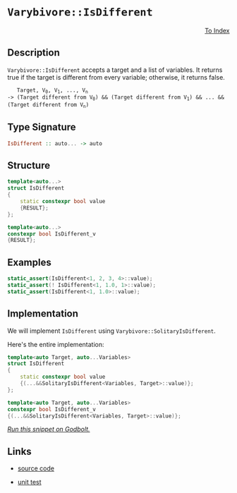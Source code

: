 <!-- Copyright 2024 Feng Mofan
SPDX-License-Identifier: Apache-2.0 -->

# `Varybivore::IsDifferent`

<p style='text-align: right;'><a href="../../../index.md#entity-examinations-4">To Index</a></p>

## Description

`Varybivore::IsDifferent` accepts a target and a list of variables.
It returns true if the target is different from every variable;
otherwise, it returns false.

<pre><code>   Target, V<sub>0</sub>, V<sub>1</sub>, ..., V<sub>n</sub>
-> (Target different from V<sub>0</sub>) && (Target different from V<sub>1</sub>) && ... && (Target different from V<sub>n</sub>)</code></pre>

## Type Signature

```Haskell
IsDifferent :: auto... -> auto
```

## Structure

```C++
template<auto...>
struct IsDifferent
{
    static constexpr bool value
    {RESULT};
};

template<auto...>
constexpr bool IsDifferent_v
{RESULT};
```

## Examples

```C++
static_assert(IsDifferent<1, 2, 3, 4>::value);
static_assert(! IsDifferent<1, 1.0, 1>::value);
static_assert(IsDifferent<1, 1.0>::value);
```

## Implementation

We will implement `IsDifferent` using `Varybivore::SolitaryIsDifferent`.

Here's the entire implementation:

```C++
template<auto Target, auto...Variables>
struct IsDifferent
{
    static constexpr bool value
    {(...&&SolitaryIsDifferent<Variables, Target>::value)};
};

template<auto Target, auto...Variables>
constexpr bool IsDifferent_v
{(...&&SolitaryIsDifferent<Variables, Target>::value)};
```

[*Run this snippet on Godbolt.*](https://godbolt.org/#z:OYLghAFBqd5QCxAYwPYBMCmBRdBLAF1QCcAaPECAMzwBtMA7AQwFtMQByARg9KtQYEAysib0QXACx8BBAKoBnTAAUAHpwAMvAFYTStJg1DIApACYAQuYukl9ZATwDKjdAGFUtAK4sGISQDMpK4AMngMmAByPgBGmMQgZgAcpAAOqAqETgwe3r7%2BQemZjgJhEdEscQnJtpj2JQxCBEzEBLk%2BfoG19dlNLQRlUbHxiSkKza3t%2BV3j/YMVVaMAlLaoXsTI7BwA9ABU%2B7sA1EKehC0AngCSCgAieFRU8YwEhwe72yYaAIIEmCypBl%2BJgCbiYXiIpEOYKIwOwny%2B42IXgcx1OEyut3uj2Iz3hJgA7BZDrNHMhDmgGONMKpUsRDjFUJ5DgA3MReTCHAkWAhIzAEm7Aon8wV476/f6Avkg6GoQ4ANRaeCYMXosPhiORLxOtDOxAxdweT0EwLcCuISpVmEhZotqoCcO%2BXOJzVJ5IEVJpdIZTNZ3g5XKoYiUwoCQvxAtDoq%2BewOqJ16OuBuxz1eBw%2BYr%2BAKYQOl4NlABUWsBMARITKAHSVm3K%2BgKNXfDUoxNYo0EPGE%2BGHLvO7N4MkUj20%2BmM2gstl877dzmEiCV8vmABsi%2B1uv1LZxxpB1ctCkhheIxbb9pAIF97KWIasjvDIsdGYl2aloLzh33h7Lebn29r9a%2BA9%2BnrDkyzaGhuBAAPrMu2FizpWi7LmiFwgcmm6moqNaYLur5FiWsInmemAXjekZ3tGbzkRR6ZkbG%2BaYQQCipvsVExhRrFUeqLp9uBTAKEorQQMhrYmlwkJmJCQSHJIeGnuOF4kQinHINxvHxAQEBgGAhyCWBwmQlw5YaHp0kEXJV4Kb2Sk8XxanabiIIiYc%2BkaMZsmChwKy0JwACsvB%2BBwWikKgnBuNY1jEmsGz%2BmYAQ8KQBCaO5KwANYgF5ZjlviZiSEkSReRoACcaUaAuSRBJ5HCSLwLASBohl%2BQFQUcLwCggIZ8X%2Be5pBwLAMCICAawEKk4LkJQaD/HQ8SRKwWyqEkC4ALQLpIhzAMgZJSOWZi8Jg%2BBEOa6B6PwggiGI7BSDIgiKCo6gdaQugiQA7sQTCpJwPAed5vkJYFnAAPLgkNLyoFQhyzQtS0rWtjmSJthwQB4430HS5gxUsvDtVoKwQEgY2pBNZAUBAuP4yAwBSGJNC0L8xAtRAMTfTE4QXG9vCM8weq/TE2iYA4LOkGNbCCL9DC0Oc31YDEXjAKCtC0C13C8FgLCGMA4i3fgOIOHgzKYd91I8%2BCWyxeEvzlQFOoxM9eoeFg308ng1UK6QOvEAySg3H8Ks6kYCUrFQBjAAocp4JgD2/akjB80dwiiOI53R1dajffd%2BgqygoWWPoeAxC1kArKgqQNPL83jOgwI3KYljWGYDUu/tut590PMNC4DDuJ4HR6KE4RDJUIwiUUWQCFMfgDxkQ8MPMwwJCJdjN70ExtB3%2BSz3U88CH0rRT33M%2B2IvI96LMW89ws/crAoEWbBIH0cD5pD1bwjWg3Ni3Lat60w2YcO4IQJCctFXA0ZxV9isBAmAmBYASBAZKBRyz5QCPiSQGhJBZQXLVLyC58r6E4JVUg1UYrlgXFwEq%2BUkjEK8pILgXl4ELnvt9RqzVWrAI6ljXq2N%2BoA2GoTYmSMppsE4C0FgzJ8TzSYOSAwRhHL5XLE5bau0SB4AOiJaOJ047SATkoJOt1dBiSei9FmN874Px%2Bhwf6g1wSHGBlCYgQiRFiOQBI4AUiZEGThgjPGSN/4BDMEAjGnV2E8PiCNImqBEYjEEcI%2BaDiVZcHylwQylNqa03prdNmzMnZpI5lzZufMBbPGFqLcWmBJbSzEHLPmSsvZbAChreeOt5YBX1sgQ2fMTZ1G%2BhbK25wbbVPRuaR2sUXZu0wB7ZWRhvagBYXwAOQcQ5hwjn5WKKjY5nXUbIRON0Ao6NTj7SuVhM4W1ztAwKhdsjF1LuXPZ1da7xHrkc8%2Ba8tbOAgK4A%2BIlu7lGnnoQeDQ3lpHHg0beixV49A3vvZeo8m5PMaIvIF/c979D%2BUfAYJ8vmANWOsK%2B6LypGPoZwaxtjRHiJVs4py395HIwAb4kBpAwEQJGMc8quD8HSOQfiah%2BJ8QBBQZIJaIljEMNsEwvxrD4DsIGoDYJgTiB8K2IIiGLAFDMjJMyWJ5ZJTjDkb/fah1ZCqNWRdeQmjNk6BAEEPRr0FaGK%2BrdRqZjAaWJBvK5airlUsjVRql48NQkePiF4gI1KpkBJ9fjKVIakanmQKkVIkFYngU9dxGxS0%2BB0CSZQFJAVMliwyUzLJ3NeZOzyULEW2aanFKljLcpTtKnjN6aQWpWt6l61UAbX4rTBDtNup0i4PS7b9L5kMjIIzPbjPCJMzG0ymCB2DqHcOkcnbLNOhINZl1jXJzNTs4wGcbCHPgPnU57pODbFLunKulga6Pzroohuxy57Qtbu3PIkKPm92Bf84o2Q/k/OyHC3ed6GibyXk%2Bw%2BjyAOwtRTvQ%2B4LgOz3A58yD6KL6YrOtauhtr8XOsOK6lVHrHzjHJdqrxgD0Y0rpZAygN9mWJGkQEAIXk8qUNqrR/EJU0MNU4IwtqNKUqSHxJtdlXApD5TZfArg%2BJsEcACDa9jTVmGYxvltNjj8ONycSs7eImRnCSCAA%3D%3D%3D)

## Links

- [source code](../../../../conceptrodon/varybivore/is_different.hpp)

- [unit test](../../../../tests/unit/metafunctions/varybivore/is_different.test.hpp)
